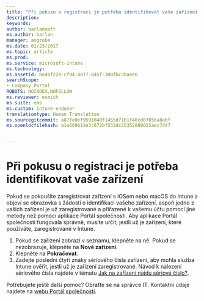 ```yaml
---
title: "Při pokusu o registraci je potřeba identifikovat vaše zařízení s iOSem| Dokumentace Microsoftu"
description: 
keywords: 
author: barlanmsft
ms.author: barlan
manager: angrobe
ms.date: 01/23/2017
ms.topic: article
ms.prod: 
ms.service: microsoft-intune
ms.technology: 
ms.assetid: 8e40f228-cf04-4077-845f-300fbc3baee6
searchScope:
- Company Portal
ROBOTS: NOINDEX,NOFOLLOW
ms.reviewer: esmich
ms.suite: ems
ms.custom: intune-enduser
translationtype: Human Translation
ms.sourcegitcommit: a87fe0cf9591040f1455d71b1f40cd0705ba8abf
ms.openlocfilehash: a1a669b12e3c072bf532dc25352889015aec7d47


---
```



# <a name="you-need-to-identify-your-device-when-youre-trying-to-enroll"></a>Při pokusu o registraci je potřeba identifikovat vaše zařízení

Pokud se pokoušíte zaregistrovat zařízení s iOSem nebo macOS do Intune a objeví se obrazovka s žádostí o identifikaci vašeho zařízení, aspoň jedno z vašich zařízení je už zaregistrované a přiřazené k vašemu účtu pomocí jiné metody než pomocí aplikace Portál společnosti. Aby aplikace Portál společnosti fungovala správně, musíte určit, jestli už je zařízení, které používáte, zaregistrované v Intune.

1. Pokud se zařízení zobrazí v seznamu, klepněte na ně. Pokud se nezobrazuje, klepněte na **Nové zařízení**.
2. Klepněte na **Pokračovat**.
3. Zadejte poslední čtyři znaky sériového čísla zařízení, aby mohla služba Intune ověřit, jestli už je zařízení zaregistrované. Návod k nalezení sériového čísla najdete v tématu [Jak na zařízení najdu sériové číslo?](how-do-i-find-the-serial-number-on-my-device-ios.md).

Potřebujete ještě další pomoc? Obraťte se na správce IT. Kontaktní údaje najdete na [webu Portál společnosti](http://portal.manage.microsoft.com).



<!--HONumber=Jan17_HO4-->


